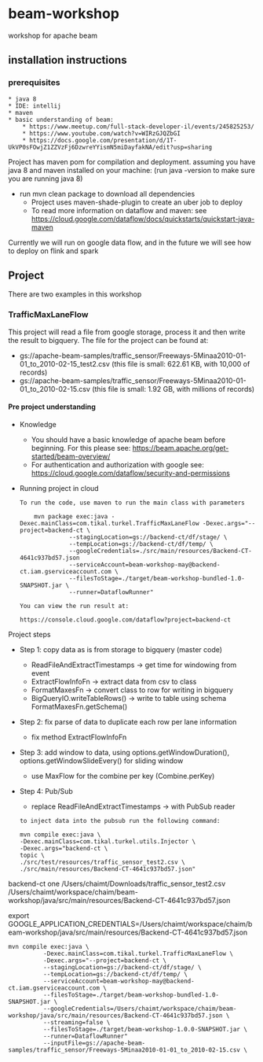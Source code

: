 # beam-workshop
workshop for apache beam

## installation instructions

### prerequisites
    * java 8
    * IDE: intellij
    * maven
    * basic understanding of beam:
        * https://www.meetup.com/full-stack-developer-il/events/245825253/
        * https://www.youtube.com/watch?v=WIRzGJQZbGI
        * https://docs.google.com/presentation/d/1T-UkVP0sFOwjZ1ZZVzFj6DzwreYYismN5miDayfakNA/edit?usp=sharing

Project has maven pom for compilation and deployment.
assuming you have java 8 and maven installed on your machine:
(run java -version to make sure you are running java 8)

* run mvn clean package to download all dependencies
  * Project uses maven-shade-plugin to create an uber job to deploy
  * To read more information on dataflow and maven: see https://cloud.google.com/dataflow/docs/quickstarts/quickstart-java-maven
   
Currently we will run on google data flow, and in the future we will see how to deploy on flink and spark

## Project
There are two examples in this workshop

### TrafficMaxLaneFlow
This project will read a file from google storage, process it and then write the result to bigquery.
The file for the project can be found at:

* gs://apache-beam-samples/traffic_sensor/Freeways-5Minaa2010-01-01_to_2010-02-15_test2.csv
(this file is small: 622.61 KB, with 10,000 of records)
* gs://apache-beam-samples/traffic_sensor/Freeways-5Minaa2010-01-01_to_2010-02-15.csv
(this file is small: 1.92 GB, with millions of records)


#### Pre project understanding
* Knowledge
    * You should have a basic knowledge of apache beam before beginning. For this please see:
      https://beam.apache.org/get-started/beam-overview/
    * For authentication and authorization with google see:
      https://cloud.google.com/dataflow/security-and-permissions


* Running project in cloud
    ```
    To run the code, use maven to run the main class with parameters 
        
        mvn package exec:java -Dexec.mainClass=com.tikal.turkel.TrafficMaxLaneFlow -Dexec.args="--project=backend-ct \
                  --stagingLocation=gs://backend-ct/df/stage/ \
                  --tempLocation=gs://backend-ct/df/temp/ \
                  --googleCredentials=./src/main/resources/Backend-CT-4641c937bd57.json
                  --serviceAccount=beam-workshop-may@backend-ct.iam.gserviceaccount.com \
                  --filesToStage=./target/beam-workshop-bundled-1.0-SNAPSHOT.jar \
                  --runner=DataflowRunner"
    
    You can view the run result at:
              
    https://console.cloud.google.com/dataflow?project=backend-ct
    ```

Project steps
* Step 1: copy data as is from storage to bigquery (master code)
    * ReadFileAndExtractTimestamps -> get time for windowing from event
    * ExtractFlowInfoFn -> extract data from csv to class
    * FormatMaxesFn -> convert class to row for writing in bigquery
    * BigQueryIO.writeTableRows() -> write to table using schema FormatMaxesFn.getSchema()

* Step 2: fix parse of data to duplicate each row per lane information    
   * fix method ExtractFlowInfoFn

* Step 3: add window to data, using options.getWindowDuration(), options.getWindowSlideEvery() for sliding window
   * use MaxFlow for the combine per key (Combine.perKey)
    
* Step 4: Pub/Sub
    * replace ReadFileAndExtractTimestamps -> with PubSub reader
    
    ```
    to inject data into the pubsub run the following command:
    
    mvn compile exec:java \
    -Dexec.mainClass=com.tikal.turkel.utils.Injector \
    -Dexec.args="backend-ct \
    topic \
    ./src/test/resources/traffic_sensor_test2.csv \
    ./src/main/resources/Backend-CT-4641c937bd57.json"
    ```

backend-ct one /Users/chaimt/Downloads/traffic_sensor_test2.csv /Users/chaimt/workspace/chaim/beam-workshop/java/src/main/resources/Backend-CT-4641c937bd57.json


export GOOGLE_APPLICATION_CREDENTIALS=/Users/chaimt/workspace/chaim/beam-workshop/java/src/main/resources/Backend-CT-4641c937bd57.json

```
mvn compile exec:java \
          -Dexec.mainClass=com.tikal.turkel.TrafficMaxLaneFlow \
          -Dexec.args="--project=backend-ct \
          --stagingLocation=gs://backend-ct/df/stage/ \
          --tempLocation=gs://backend-ct/df/temp/ \
          --serviceAccount=beam-workshop-may@backend-ct.iam.gserviceaccount.com \
          --filesToStage=./target/beam-workshop-bundled-1.0-SNAPSHOT.jar \
          --googleCredentials=/Users/chaimt/workspace/chaim/beam-workshop/java/src/main/resources/Backend-CT-4641c937bd57.json \
          --streaming=false \
          --filesToStage=./target/beam-workshop-1.0.0-SNAPSHOT.jar \
          --runner=DataflowRunner"
          --inputFile=gs://apache-beam-samples/traffic_sensor/Freeways-5Minaa2010-01-01_to_2010-02-15.csv \
```
   

          
